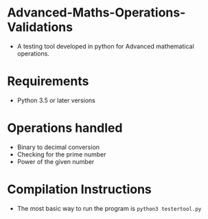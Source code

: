 # Advanced-Maths-Operations-Validations
 - A testing tool developed in python for Advanced mathematical operations.
 
# Requirements
- Python 3.5 or later versions

# Operations handled
- Binary to decimal conversion
- Checking for the prime number
- Power of the given number

# Compilation Instructions
- The most basic way to run the program is ` python3 testertool.py `
